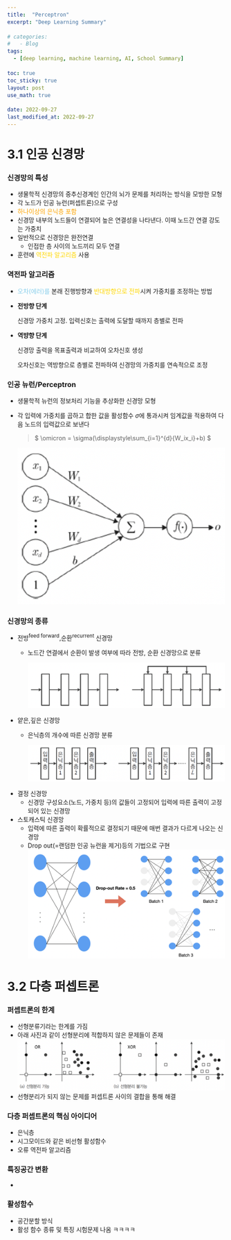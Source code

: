```yaml
---
title:  "Perceptron"
excerpt: "Deep Learning Summary"

# categories:
#   - Blog
tags:
  - [deep learning, machine learning, AI, School Summary]

toc: true
toc_sticky: true
layout: post
use_math: true
 
date: 2022-09-27
last_modified_at: 2022-09-27
---
```


# 3.1 인공 신경망

### **신경망의 특성**

- 생물학적 신경망의 중추신경계인 인간의 뇌가 문제를 처리하는 방식을 모방한 모형
- 각 노드가 인공 뉴런(퍼셉트론)으로 구성
- <span style="color:orange">하나이상의 은닉층 포함</span>
- 신경망 내부의 노드들이 연결되어 높은 연결성을 나타낸다. 이때 노드간 연결 강도는 가중치
- 일반적으로 신경망은 완전연결
  - 인접한 층 사이의 노드끼리 모두 연결
- 훈련에 <span style="color:gold">역전파 알고리즘</span> 사용

### **역전파 알고리즘**

- <span style="color:skyblue">오차(에러)를</span> 본래 진행방향과 <span style="color:gold">반대방향으로 전파</span>시켜 가중치를 조정하는 방법

- **전방향 단계**

  신경망 가중치 고정. 입력신호는 출력에 도달할 때까지 층별로 전파

- **역뱡향 단계**

  신경망 출력을 목표출력과 비교하여 오차신호 생성

  오차신호는 역방향으로 층별로 전파하여 신경망의 가중치를 연속적으로 조정

### **인공 뉴런/Perceptron**

- 생물학적 뉴런의 정보처리 기능을 추상화한 신경망 모형
- 각 입력에 가중치를 곱하고 합한 값을 활성함수 $\sigma$에 통과시켜 임계값을 적용하여 다음 노드의 입력값으로 보낸다

  > $ \omicron = \sigma(\displaystyle\sum_{i=1}^{d}{W_ix_i}+b) $

  ![인공뉴런 사진](/assets/img/%EC%9D%B8%EA%B3%B5%EB%89%B4%EB%9F%B0.png)

### **신경망의 종류**

- 전방<sup>feed forward</sup>,순환<sup>recurrent</sup> 신경망
  - 노드간 연결에서 순환이 발생 여부에 따라 전방, 순환 신경망으로 분류
  
    ![전방, 순환 신경망](/assets/img/%EC%A0%84%EB%B0%A9%EC%88%9C%ED%99%98%EC%8B%A0%EA%B2%BD%EB%A7%9D.png)
- 얕은,깊은 신경망
  - 은닉층의 개수에 따른 신경망 분류

    ![얕은, 깊은 신경망](/assets/img/%EA%B9%8A%EC%9D%B4%EC%97%90%EB%94%B0%EB%A5%B8%20%EC%8B%A0%EA%B2%BD%EB%A7%9D.png)
- 결정 신경망
  - 신경망 구성요소(노드, 가중치 등)의 값들이 고정되어 입력에 따른 출력이 고정되어 있는 신경망
- 스토캐스틱 신경망
  - 입력에 따른 출력이 확률적으로 결정되기 때문에 매번 결과가 다르게 나오는 신경망
  - Drop out(=랜덤한 인공 뉴런을 제거)등의 기법으로 구현
  ![drop out 예시](/assets/img/dropout.png)

# 3.2 **다층 퍼셉트론**

### **퍼셉트론의 한계**

- 선형분류기라는 한계를 가짐
- 아래 사진과 같이 선형분리에 적합하지 않은 문제들이 존재
  ![선형분리문제](/assets/img/%EC%84%A0%ED%98%95%EB%B6%84%EB%A6%AC.png)
- 선형분리가 되지 않는 문제를 퍼셉트론 사이의 결합을 통해 해결

### **다층 퍼셉트론의 핵심 아이디어**

- 은닉층
- 시그모이드와 같은 비선형 활성함수
- 오류 역전파 알고리즘

### **특징공간 변환**

- 

### **활성함수**

- 공간분할 방식
- 활성 함수 종류 및 특징 시험문제 나옴 ㅋㅋㅋㅋ

